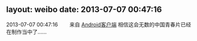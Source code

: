 layout: weibo
date: 2013-07-07 00:47:16
---
2013-07-07 00:47:16  &nbsp;&nbsp;&nbsp;&nbsp;&nbsp;&nbsp; 来自 <a href="http://app.weibo.com/t/feed/c66T5g" rel="nofollow">Android客户端</a>
相信这会无数的中国青春片已经在制作当中了…… ​​​
